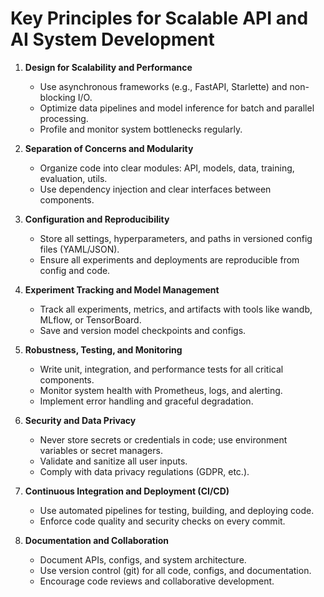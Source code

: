 # Key Principles for Scalable API and AI System Development

1. **Design for Scalability and Performance**
   - Use asynchronous frameworks (e.g., FastAPI, Starlette) and non-blocking I/O.
   - Optimize data pipelines and model inference for batch and parallel processing.
   - Profile and monitor system bottlenecks regularly.

2. **Separation of Concerns and Modularity**
   - Organize code into clear modules: API, models, data, training, evaluation, utils.
   - Use dependency injection and clear interfaces between components.

3. **Configuration and Reproducibility**
   - Store all settings, hyperparameters, and paths in versioned config files (YAML/JSON).
   - Ensure all experiments and deployments are reproducible from config and code.

4. **Experiment Tracking and Model Management**
   - Track all experiments, metrics, and artifacts with tools like wandb, MLflow, or TensorBoard.
   - Save and version model checkpoints and configs.

5. **Robustness, Testing, and Monitoring**
   - Write unit, integration, and performance tests for all critical components.
   - Monitor system health with Prometheus, logs, and alerting.
   - Implement error handling and graceful degradation.

6. **Security and Data Privacy**
   - Never store secrets or credentials in code; use environment variables or secret managers.
   - Validate and sanitize all user inputs.
   - Comply with data privacy regulations (GDPR, etc.).

7. **Continuous Integration and Deployment (CI/CD)**
   - Use automated pipelines for testing, building, and deploying code.
   - Enforce code quality and security checks on every commit.

8. **Documentation and Collaboration**
   - Document APIs, configs, and system architecture.
   - Use version control (git) for all code, configs, and documentation.
   - Encourage code reviews and collaborative development. 